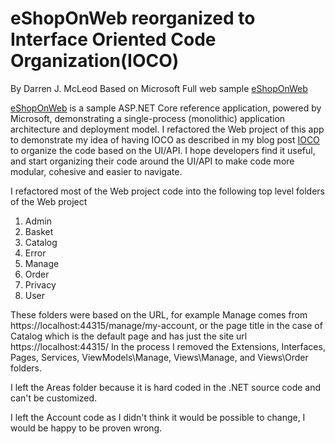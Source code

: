 # eShopOnWeb reorganized to Interface Oriented Code Organization(IOCO)
By Darren J. McLeod
Based on Microsoft Full web sample [eShopOnWeb](https://github.com/dotnet-architecture/eShopOnWeb)

[eShopOnWeb](https://github.com/dotnet-architecture/eShopOnWeb) is a sample ASP.NET Core reference application, powered by Microsoft, demonstrating a single-process (monolithic) application architecture and deployment model.
I refactored the Web project of this app to demonstrate my idea of having IOCO as described in my blog post [IOCO](https://www.darrenmcleod.com/) to organize the code based on the UI/API.
I hope developers find it useful, and start organizing their code around the UI/API to make code more modular, cohesive and easier to navigate.

I refactored most of the Web project code into the following top level folders of the Web project
1. Admin
2. Basket
3. Catalog
4. Error
5. Manage
6. Order
7. Privacy
8. User

These folders were based on the URL, for example Manage comes from https://localhost:44315/manage/my-account, or the page title in the case of Catalog which is the default page and has just the site url https://localhost:44315/
In the process I removed the Extensions, Interfaces, Pages, Services, ViewModels\Manage, Views\Manage, and Views\Order folders. 

I left the Areas folder because it is hard coded in the .NET source code and can't be customized.

I left the Account code as I didn't think it would be possible to change, I would be happy to be proven wrong.
